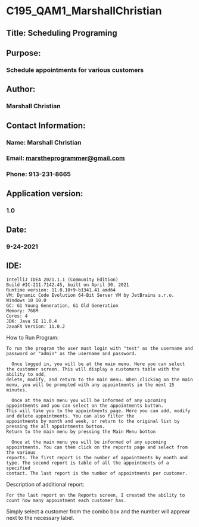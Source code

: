 # C195_QAM1_MarshallChristian

## Title: Scheduling Programing
## Purpose: 
### Schedule appointments for various customers
## Author: 
### Marshall Christian
## Contact Information: 
### Name: Marshall Christian
### Email: marstheprogrammer@gmail.com
### Phone: 913-231-8665
## Application version: 
### 1.0
## Date: 
### 9-24-2021
## IDE:   
    IntelliJ IDEA 2021.1.1 (Community Edition)
    Build #IC-211.7142.45, built on April 30, 2021
    Runtime version: 11.0.10+9-b1341.41 amd64
    VM: Dynamic Code Evolution 64-Bit Server VM by JetBrains s.r.o.
    Windows 10 10.0
    GC: G1 Young Generation, G1 Old Generation
    Memory: 768M
    Cores: 4
    JDK: Java SE 11.0.4
    JavaFX Version: 11.0.2

How to Run Program:

    To run the program the user must login with "test" as the username and password or "admin" as the username and password. 
    
      Once logged in, you will be at the main menu. Here you can select the customer screen. This will display a customers table with the ability to add,
    delete, modify, and return to the main menu. When clicking on the main menu, you will be prompted with any appointments in the next 15 minutes.
    
      Once at the main menu you will be informed of any upcoming appointments and you can select on the appointments button. 
    This will take you to the appointments page. Here you can add, modify and delete appointments. You can also filter the 
    appointments by month and week, or return to the original list by pressing the all appointments button.
    Return to the main menu by pressing the Main Menu botton
    
      Once at the main menu you will be informed of any upcoming appointments. You can then click on the reports page and select from the various
    reports. The first report is the number of appointments by month and type. The second report is table of all the appointments of a specified
    contact. The last report is the number of appointments per customer.

Description of additional report:

    For the last report on the Reports screen, I created the ability to count how many appointment each customer has. 
  Simply select a customer from the combo box and the number will apprear next to the necessary label.
  
